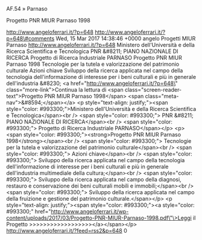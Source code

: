 AF.54 » Parnaso

Progetto PNR MIUR Parnaso 1998

http://www.angeloferrari.it/?p=648 http://www.angeloferrari.it/?p=648\#comments Wed, 15 Mar 2017 14:38:46 +0000 angelo Progetti MIUR Parnaso http://www.angeloferrari.it/?p=648 Ministero dell'Università e della Ricerca Scientifica e  Tecnologica PNR &\#8211; PIANO NAZIONALE DI RICERCA Progetto di Ricerca Industriale PARNASO Progetto PNR MIUR Parnaso 1998 Tecnologie per la tutela e valorizzazione del patrimonio culturale Azioni chiave Sviluppo della ricerca applicata  nel campo della tecnologia dell'informazione di interesse per i beni culturali e più in generale dell'industria &\#8230; \<a href=\"http://www.angeloferrari.it/?p=648\" class=\"more-link\"\>Continua la lettura di \<span class=\"screen-reader-text\"\>Progetto PNR MIUR Parnaso 1998\</span\> \<span class=\"meta-nav\"\>&\#8594;\</span\>\</a\> \<p style=\"text-align: justify;\"\>\<span style=\"color: \#993300;\"\>Ministero dell'Università e della Ricerca Scientifica e  Tecnologica\</span\>\<br /\> \<span style=\"color: \#993300;\"\> PNR &\#8211; PIANO NAZIONALE DI RICERCA\</span\>\<br /\> \<span style=\"color: \#993300;\"\> Progetto di Ricerca Industriale PARNASO\</span\>\</p\> \<p\>\<span style=\"color: \#993300;\"\>\<strong\>Progetto PNR MIUR Parnaso 1998\</strong\>\</span\>\<br /\> \<span style=\"color: \#993300;\"\> Tecnologie per la tutela e valorizzazione del patrimonio culturale\</span\>\<br /\> \<span style=\"color: \#993300;\"\> Azioni chiave\</span\>\<br /\> \<span style=\"color: \#993300;\"\> Sviluppo della ricerca applicata  nel campo della tecnologia dell'informazione di interesse per i beni culturali e più in generale dell'industria multimediale della cultura;\</span\>\<br /\> \<span style=\"color: \#993300;\"\> Sviluppo della ricerca applicata  nel campo della diagnosi, restauro e conservazione dei beni culturali mobili e immobili;\</span\>\<br /\> \<span style=\"color: \#993300;\"\> Sviluppo della ricerca applicata  nel campo della fruizione e gestione del patrimonio culturale.\</span\>\</p\> \<p style=\"text-align: justify;\"\>\<span style=\"color: \#993300;\"\>\<a style=\"color: \#993300;\" href=\"http://www.angeloferrari.it/wp-content/uploads/2017/03/Progetto-PNR-MIUR-Parnaso-1998.pdf\"\>Leggi il Progetto &gt;&gt;&gt;&gt;&gt;&gt;&gt;&gt;&gt;&gt;&gt;&gt;&gt;&gt;&gt;&gt;&gt;&gt;\</a\>\</span\>\</p\> http://www.angeloferrari.it/?feed=rss2&p=648 0

